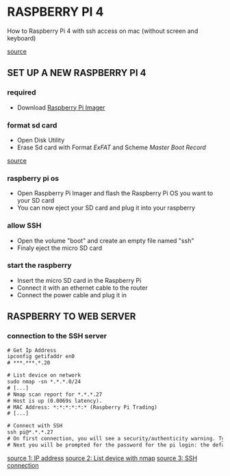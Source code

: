 # RASPBERRY PI 4

How to Raspberry Pi 4 with ssh access on mac (without screen and keyboard)

[source](https://www.tomshardware.com/reviews/raspberry-pi-headless-setup-how-to,6028.html)

## SET UP A NEW RASPBERRY PI 4

### required
- Download [Raspberry Pi Imager](https://www.raspberrypi.org/downloads/)

### format sd card
- Open Disk Utility
- Erase Sd card with Format *ExFAT* and Scheme *Master Boot Record*

[source](https://kb-eu.sandisk.com/app/answers/detail/a_id/203/kw/format)

### raspberry pi os
- Open Raspberry Pi Imager and flash the Raspberry Pi OS you want to your SD card
- You can now eject your SD card and plug it into your raspberry

### allow SSH
- Open the volume "boot" and create an empty file named "ssh"
- Finaly eject the micro SD card

### start the raspberry
- Insert the micro SD card in the Raspberry Pi
- Connect it with an ethernet cable to the router
- Connect the power cable and plug it in


## RASPBERRY TO WEB SERVER

### connection to the SSH server
```diff
# Get Ip Address
ipconfig getifaddr en0
# ***.***.*.20

# List device on network
sudo nmap -sn *.*.*.0/24
# [...]
# Nmap scan report for *.*.*.27
# Host is up (0.0069s latency).
# MAC Address: *:*:*:*:*:* (Raspberry Pi Trading)
# [...]

# Connect with SSH
ssh pi@*.*.*.27
# On first connection, you will see a security/authenticity warning. Type 'yes' to continue
# Next you will be prompted for the password for the pi login: the default password on Raspberry Pi OS is 'raspberry'
```

[source 1: IP address](https://medium.com/@smartsplash/getting-ip-address-in-mac-b7e999149d89)
[source 2: List device with nmap](https://linux.die.net/man/1/nmap)
[source 3: SSH connection](https://www.raspberrypi.org/documentation/remote-access/ip-address.md)